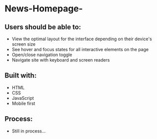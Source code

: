 # News-Homepage-

<h2>Users should be able to:</h2>

- View the optimal layout for the interface depending on their device's screen size
- See hover and focus states for all interactive elements on the page
- Open/close navigation toggle
- Navigate site with keyboard and screen readers

<h2>Built with:</h2>

- HTML
- CSS
- JavaScript
- Mobile first

<h2>Process:</h2>

- Still in process...

